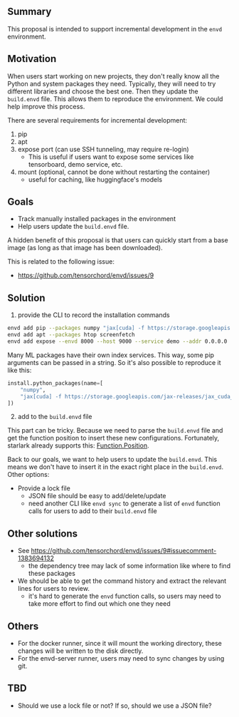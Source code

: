 ## Summary

This proposal is intended to support incremental development in the `envd` environment.

## Motivation

When users start working on new projects, they don't really know all the Python and system packages they need. Typically, they will need to try different libraries and choose the best one. Then they update the `build.envd` file. This allows them to reproduce the environment. We could help improve this process.

There are several requirements for incremental development:

1. pip
2. apt
3. expose port (can use SSH tunneling, may require re-login)
    - This is useful if users want to expose some services like tensorboard, demo service, etc.
4. mount (optional, cannot be done without restarting the container)
    - useful for caching, like huggingface's models

## Goals

* Track manually installed packages in the environment
* Help users update the `build.envd` file.

A hidden benefit of this proposal is that users can quickly start from a base image (as long as that image has been downloaded).

This is related to the following issue:

* https://github.com/tensorchord/envd/issues/9

## Solution

1. provide the CLI to record the installation commands

```bash
envd add pip --packages numpy "jax[cuda] -f https://storage.googleapis.com/jax-releases/jax_cuda_releases.html"
envd add apt --packages htop screenfetch
envd add expose --envd 8000 --host 9000 --service demo --addr 0.0.0.0
```

Many ML packages have their own index services. This way, some pip arguments can be passed in a string. So it's also possible to reproduce it like this:

```python
install.python_packages(name=[
    "numpy",
    "jax[cuda] -f https://storage.googleapis.com/jax-releases/jax_cuda_releases.html",
])
```

2. add to the `build.envd` file

This part can be tricky. Because we need to parse the `build.envd` file and get the function position to insert these new configurations. Fortunately, starlark already supports this: [Function.Position](https://pkg.go.dev/go.starlark.net/starlark#Function.Position).

Back to our goals, we want to help users to update the `build.envd`. This means we don't have to insert it in the exact right place in the `build.envd`. Other options:

- Provide a lock file
  - JSON file should be easy to add/delete/update
  - need another CLI like `envd sync` to generate a list of `envd` function calls for users to add to their `build.envd` file

## Other solutions

- See https://github.com/tensorchord/envd/issues/9#issuecomment-1383694132
  - the dependency tree may lack of some information like where to find these packages
- We should be able to get the command history and extract the relevant lines for users to review.
  - it's hard to generate the `envd` function calls, so users may need to take more effort to find out which one they need

## Others

- For the docker runner, since it will mount the working directory, these changes will be written to the disk directly.
- For the envd-server runner, users may need to sync changes by using git.

## TBD

* Should we use a lock file or not? If so, should we use a JSON file?
